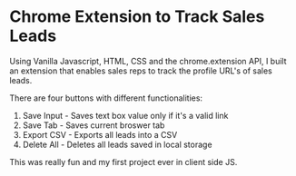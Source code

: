 # Chrome Extension to Track Sales Leads

Using Vanilla Javascript, HTML, CSS and the chrome.extension API, I built an extension that enables sales reps to track the profile URL's of sales leads.

There are four buttons with different functionalities:

1. Save Input - Saves text box value only if it's a valid link
2. Save Tab - Saves current broswer tab
3. Export CSV - Exports all leads into a CSV
4. Delete All - Deletes all leads saved in local storage

This was really fun and my first project ever in client side JS.

